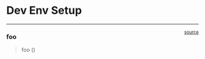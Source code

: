# Dev Env Setup


<!-- WARNING: THIS FILE WAS AUTOGENERATED! DO NOT EDIT! -->

------------------------------------------------------------------------

<a
href="https://github.com/ankur-aiwg/pydev-handbook/blob/main/pydev_handbook/aitoolssetup.py#L9"
target="_blank" style="float:right; font-size:smaller">source</a>

### foo

>  foo ()
